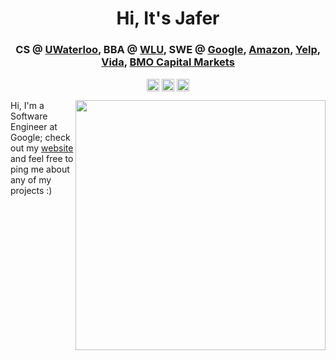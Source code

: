 <h1 align="center">Hi, It's Jafer</h1>
<h3 align="center">CS @ <a href=https://uwaterloo.ca target="blank">UWaterloo</a>, BBA @ <a href=https://wlu.ca target="blank">WLU</a>, SWE @ <a href=https://careers.google.com target="blank">Google</a>, <a href=https://aws.amazon.com/step-functions target="blank">Amazon</a>, <a href=https://yelp.com target="blank">Yelp</a>, <a href=https://vida.com target="blank">Vida</a>, <a href=https://bmocm.com target="blank">BMO Capital Markets</a></h3>
<p align="center">
<a href=mailto:itsjafer@gmail.com target="blank"><img align="center" src=https://cdn.jsdelivr.net/npm/simple-icons@3.0.1/icons/gmail.svg alt="itsjafer" height="20" width="20" /></a>
<a href=https://linkedin.com/in/itsjafer target="blank"><img align="center" src=https://cdn.jsdelivr.net/npm/simple-icons@3.0.1/icons/linkedin.svg alt="itsjafer" height="20" width="20" /></a>
<a href=https://itsjafer.com target="blank"><img align="center" src=https://cdn.jsdelivr.net/npm/simple-icons@3.0.1/icons/googlechrome.svg alt="itsjafer" height="20" width="20" /></a>
</p>
<p>
  <img src="https://itsjafer.com/baby_jafer.jpeg" width="400" align="right">
  
Hi, I'm a Software Engineer at Google; check out my <a href=https://itsjafer.com> website</a> and feel free to ping me about any of my projects :)   
  
</p>
